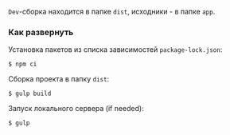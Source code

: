

`Dev`-сборка находится в папке `dist`, исходники - в папке `app`.


### Как развернуть

Установка пакетов из списка зависимостей `package-lock.json`:
```
$ npm ci
```
Сборка проекта в папку `dist`:
```
$ gulp build
```
Запуск локального сервера (if needed):
```
$ gulp
```